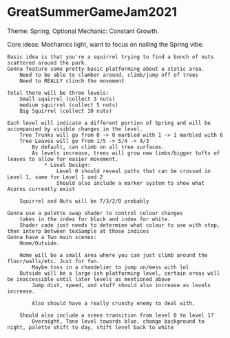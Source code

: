 # GreatSummerGameJam2021
Theme: Spring, Optional Mechanic: Constant Growth.


Core ideas:
    Mechanics light, want to focus on nailing the Spring vibe.
    
    Basic idea is that you're a squirrel trying to find a bunch of nuts scattered around the park.
    Gonna feature some pretty basic platforming about a static area.
        Need to be able to clamber around, climb/jump off of trees
        Need to REALLY clinch the movement
    
    Total there will be three levels:
        Small squirrel (collect 3 nuts)
        medium squirrel (collect 5 nuts)
        Big Squirrel (collect 10 nuts)

    Each level will indicate a different portion of Spring and will be accompanied by visible changes in the level.
        Tree Trunks will go from 0 -> 0 marbled with 1 -> 1 marbled with 6
        Tree Leaves will go from 1/5 -> 5/4 -> 4/3
            By default, can climb on all tree surfaces.
            As levels increase, trees will grow new limbs/bigger tufts of leaves to allow for easier movement.
                * Level Design:
                    Level 0 should reveal paths that can be crossed in Level 1, same for Level 1 and 2
                    Should also include a marker system to show what Acorns currently exist

        Squirrel and Nuts will be 7/3/2/0 probably

    Gonna use a palette swap shader to control colour changes
        takes in the index for black and index for white.
        Shader code just needs to determine what colour to use with step, then interp between texSample at those indices
    Gonna have a Two main scenes:
        Home/Outside.
    
        Home will be a small area where you can just climb around the floor/walls/etc. Just for fun.
            Maybe toss in a chandelier to jump on/mess with lol
        Outside will be a large-ish platforming level, certain areas will be inaccessible until later levels as mentioned above
            Jump dist, speed, and stuff should also increase as levels increase.

            Also should have a really crunchy enemy to deal with.

        Should also include a scene transition from level 0 to level 1?
            Overnight, Tone level towards blue, change background to night, palette shift to day, shift level back to white
